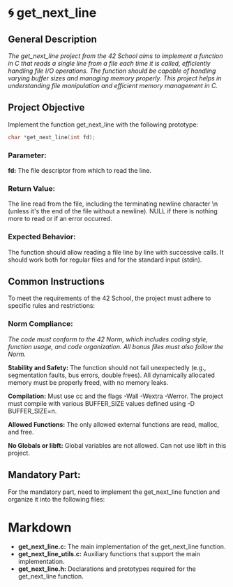 # 🌀 get_next_line

## **General Description**

*The get_next_line project from the 42 School aims to implement a function in C that reads a single line from a file each time it is called, efficiently handling file I/O operations. The function should be capable of handling varying buffer sizes and managing memory properly. This project helps in understanding file manipulation and efficient memory management in C.*

## **Project Objective**

Implement the function get_next_line with the following prototype: </br>
``` c
char *get_next_line(int fd);
```
### **Parameter:**

**fd:** The file descriptor from which to read the line.

### **Return Value:**

The line read from the file, including the terminating newline character \n (unless it's the end of the file without a newline).
NULL if there is nothing more to read or if an error occurred.

### **Expected Behavior:**

The function should allow reading a file line by line with successive calls.
It should work both for regular files and for the standard input (stdin).

## **Common Instructions**

To meet the requirements of the 42 School, the project must adhere to specific rules and restrictions:

### **Norm Compliance:**
_The code must conform to the 42 Norm, which includes coding style, function usage, and code organization.
All bonus files must also follow the Norm._

  **Stability and Safety:**
      The function should not fail unexpectedly (e.g., segmentation faults, bus errors, double frees).
      All dynamically allocated memory must be properly freed, with no memory leaks.

  **Compilation:**
      Must use cc and the flags -Wall -Wextra -Werror.
      The project must compile with various BUFFER_SIZE values defined using -D BUFFER_SIZE=n.

  **Allowed Functions:**
      The only allowed external functions are read, malloc, and free.

  **No Globals or libft:**
      Global variables are not allowed.
      Can not use libft in this project.

## **Mandatory Part:**
For the mandatory part, need to implement the get_next_line function and organize it into the following files:
# Markdown
 - **get_next_line.c:** The main implementation of the get_next_line function. </br>
 - **get_next_line_utils.c:** Auxiliary functions that support the main implementation. </br>
 - **get_next_line.h:** Declarations and prototypes required for the get_next_line function. </br>
